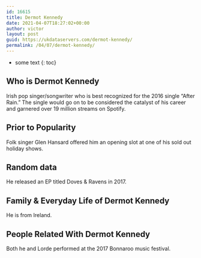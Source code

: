 ```yaml
---
id: 16615
title: Dermot Kennedy
date: 2021-04-07T18:27:02+00:00
author: victor
layout: post
guid: https://ukdataservers.com/dermot-kennedy/
permalink: /04/07/dermot-kennedy/
---
```


* some text
{: toc}


## Who is Dermot Kennedy



Irish pop singer/songwriter who is best recognized for the 2016 single &#8220;After Rain.&#8221; The single would go on to be considered the catalyst of his career and garnered over 19 million streams on Spotify.

                
                
                
## Prior to Popularity



Folk singer Glen Hansard offered him an opening slot at one of his sold out holiday shows.

                
                
                
## Random data



He released an EP titled Doves & Ravens in 2017.

                
                
                
## Family & Everyday Life of Dermot Kennedy



He is from Ireland.

                
                
                
## People Related With Dermot Kennedy



Both he and Lorde performed at the 2017 Bonnaroo music festival.

                
              
            
          
          
          